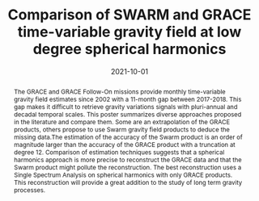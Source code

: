 ---
title: "Comparison of SWARM and GRACE time-variable gravity field at low degree spherical harmonics"
date: 2021-10-01
authors: "**Lecomte, H.**, Rosat, S. and Mandea, M."
publication_types: "1"
abstract: "The GRACE and GRACE Follow-On missions provide monthly time-variable gravity field estimates since 2002 with a 11-month gap between 2017-2018. This gap makes it difficult to retrieve gravity variations signals with pluri-annual and decadal temporal scales. This poster summarizes diverse approaches proposed in the literature and compare them. Some are an extrapolation of the GRACE products, others propose to use Swarm gravity field products to deduce the missing data.The estimation of the accuracy of the Swarm product is an order of magnitude larger than the accuracy of the GRACE product with a truncation at degree 12. Comparison of estimation techniques suggests that a spherical harmonics approach is more precise to reconstruct the GRACE data and that the Swarm product might pollute the reconstruction. The best reconstruction uses a Single Spectrum Analysis on spherical harmonics with only GRACE products. This reconstruction will provide a great addition to the study of long term gravity processes."
publication: "11th Swarm Data Quality Workshop"
info: ""
doi: ""
note: "(poster)"
folder_name: "lecomte2021comparison"
---